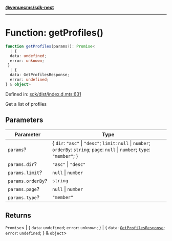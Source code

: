 [**@venuecms/sdk-next**](../Index.md)

***

# Function: getProfiles()

```ts
function getProfiles(params?): Promise<
  | {
  data: undefined;
  error: unknown;
 }
  | {
  data: GetProfilesResponse;
  error: undefined;
} & object>
```

Defined in: [sdk/dist/index.d.mts:631](https://github.com/venuecms/sdk/blob/bc8b8c4174423a3d8d92fe0cce4d46883acf7584/packages/sdk/dist/index.d.mts#L631)

Get a list of profiles

## Parameters

| Parameter | Type |
| ------ | ------ |
| `params`? | \{ `dir`: `"asc"` \| `"desc"`; `limit`: `null` \| `number`; `orderBy`: `string`; `page`: `null` \| `number`; `type`: `"member"`; \} |
| `params.dir`? | `"asc"` \| `"desc"` |
| `params.limit`? | `null` \| `number` |
| `params.orderBy`? | `string` |
| `params.page`? | `null` \| `number` |
| `params.type`? | `"member"` |

## Returns

`Promise`\<
  \| \{
  `data`: `undefined`;
  `error`: `unknown`;
 \}
  \| \{
  `data`: [`GetProfilesResponse`](../type-aliases/GetProfilesResponse.md);
  `error`: `undefined`;
 \} & `object`\>
